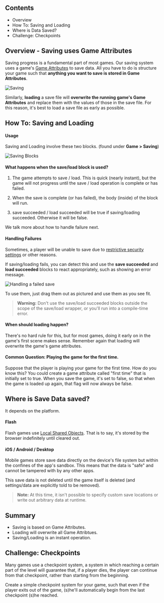 ## Contents

* Overview
* How To: Saving and Loading
* Where is Data Saved?
* Challenge: Checkpoints


## Overview - Saving uses Game Attributes

Saving progress is a fundamental part of most games. Our saving system uses a game's [Game Attributes](http://www.stencyl.com/help/viewArticle/158/) to save data. All you have to do is structure your game such that **anything you want to save is stored in Game Attributes**.

![Saving](http://static.stencyl.com/pedia2/ch5/saving/image01.png)

Similarly, **loading** a save file will **overwrite the running game's Game Attributes** and replace them with the values of those in the save file. For this reason, it's best to load a save file as early as possible.


## How To: Saving and Loading

#### Usage
Saving and Loading involve these two blocks. (found under **Game > Saving**)

![Saving Blocks](https://raw.githubusercontent.com/Stencyl/stencylpedia/master/chapter-5/images/saving-1.png)

#### What happens when the save/load block is used?

1. The game attempts to save / load. This is quick (nearly instant), but the game will not progress until the save / load operation is complete or has failed.

2. When the save is complete (or has failed), the body (inside) of the block will run.

3. save succeeded / load succeeded will be true if saving/loading succeeded. Otherwise it will be false.

We talk more about how to handle failure next.

#### Handling Failures

Sometimes, a player will be unable to save due to [restrictive security settings](http://www.stencyl.com/help/viewArticle/48/) or other reasons.

If saving/loading fails, you can detect this and use the **save succeeded** and **load succeeded** blocks to react appropriately, such as showing an error message.

![Handling a failed save](https://raw.githubusercontent.com/Stencyl/stencylpedia/master/chapter-5/images/saving-2.png)

To use them, just drag them out as pictured and use them as you see fit.

> **Warning:** Don't use the save/load succeeded blocks outside the scope of the save/load wrapper, or you'll run into a compile-time error.

#### When should loading happen?

There's no hard rule for this, but for most games, doing it early on in the game's first scene makes sense. Remember again that loading will overwrite the game's game attributes.

#### Common Question: Playing the game for the first time.

Suppose that the player is playing your game for the first time. How do you know this? You could create a game attribute called "first time" that is initially set to true. When you save the game, it's set to false, so that when the game is loaded up again, that flag will now always be false.


## Where is Save Data saved?

It depends on the platform.

#### Flash

Flash games use [Local Shared Objects](http://en.wikipedia.org/wiki/Local_shared_object). That is to say, it's stored by the browser indefinitely until cleared out.

#### iOS / Android / Desktop

Mobile games store save data directly on the device's file system but within the confines of the app's sandbox. This means that the data is "safe" and cannot be tampered with by any other apps.

This save data is not deleted until the game itself is deleted (and settings/data are explicitly told to be removed). 

> **Note:** At this time, it isn't possible to specify custom save locations or write out arbitrary data at runtime.


## Summary

* Saving is based on Game Attributes.
* Loading will overwrite all Game Attribtues.
* Saving/Loading is an instant operation.


## Challenge: Checkpoints

Many games use a checkpoint system, a system in which reaching a certain part of the level will guarantee that, if a player dies, the player can continue from that checkpoint, rather than starting from the beginning.

Create a simple checkpoint system for your game, such that even if the player exits out of the game, (s)he'll automatically begin from the last checkpoint (s)he reached.
